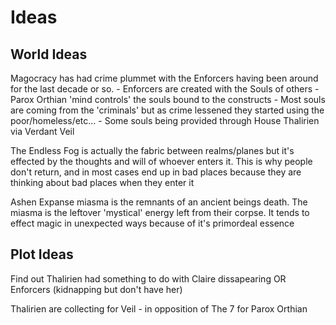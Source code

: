 # Ideas

## World Ideas

Magocracy has had crime plummet with the Enforcers having been around for the last decade or so.
    - Enforcers are created with the Souls of others
    - Parox Orthian 'mind controls' the souls bound to the constructs
    - Most souls are coming from the 'criminals' but as crime lessened they started using the poor/homeless/etc...
    - Some souls being provided through House Thalirien via Verdant Veil

The Endless Fog is actually the fabric between realms/planes but it's effected by the thoughts and will of whoever enters it.  This is why people don't return, and in most cases end up in bad places because they are thinking about bad places when they enter it

Ashen Expanse miasma is the remnants of an ancient beings death.  The miasma is the leftover 'mystical' energy left from their corpse.  It tends to effect magic in unexpected ways because of it's primordeal essence


## Plot Ideas

Find out Thalirien had something to do with Claire dissapearing
    OR Enforcers (kidnapping but don't have her)

Thalirien are collecting for Veil
    - in opposition of The 7 for Parox Orthian